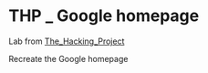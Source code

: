 # THP _ Google homepage

Lab from [The_Hacking_Project](https://www.thehackingproject.org/?locale=fr)

Recreate the Google homepage



